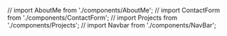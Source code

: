 <Router>
      <Navbar />
      <Switch>
        <Route path="/about" component={AboutMe} />
        <Route path="/contact" component={ContactForm} />
        <Route path="/projects" component={Projects} />
        <Route path="/" exact component={Home} />
      </Switch>
    </Router>


    
// import AboutMe from './components/AboutMe';
// import ContactForm from './components/ContactForm';
// import Projects from './components/Projects';
// import Navbar from './components/NavBar';